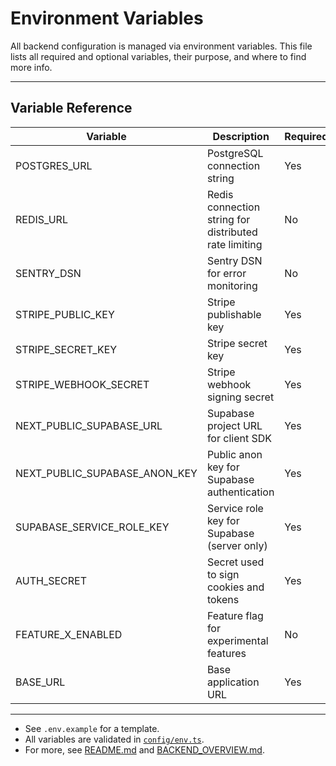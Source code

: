 # Environment Variables

All backend configuration is managed via environment variables. This file lists all required and optional variables, their purpose, and where to find more info.

---

## Variable Reference

| Variable                     | Description                                                      | Required | Example Value                  |
|------------------------------|------------------------------------------------------------------|----------|-------------------------------|
| POSTGRES_URL                 | PostgreSQL connection string                                     | Yes      | postgres://user:pass@host/db  |
| REDIS_URL                    | Redis connection string for distributed rate limiting            | No       | redis://localhost:6379        |
| SENTRY_DSN                   | Sentry DSN for error monitoring                                  | No       | https://...                   |
| STRIPE_PUBLIC_KEY            | Stripe publishable key                                           | Yes      | pk_test_...                   |
| STRIPE_SECRET_KEY            | Stripe secret key                                                | Yes      | sk_test_...                   |
| STRIPE_WEBHOOK_SECRET        | Stripe webhook signing secret                                    | Yes      | whsec_...                     |
| NEXT_PUBLIC_SUPABASE_URL     | Supabase project URL for client SDK                              | Yes      | https://...                   |
| NEXT_PUBLIC_SUPABASE_ANON_KEY| Public anon key for Supabase authentication                      | Yes      | ...                           |
| SUPABASE_SERVICE_ROLE_KEY    | Service role key for Supabase (server only)                      | Yes      | ...                           |
| AUTH_SECRET                  | Secret used to sign cookies and tokens                           | Yes      | ...                           |
| FEATURE_X_ENABLED            | Feature flag for experimental features                           | No       | true/false                    |
| BASE_URL                     | Base application URL                                             | Yes      | http://localhost:3000         |

---

- See `.env.example` for a template.
- All variables are validated in [`config/env.ts`](../config/env.ts).
- For more, see [README.md](../README.md) and [BACKEND_OVERVIEW.md](./BACKEND_OVERVIEW.md). 